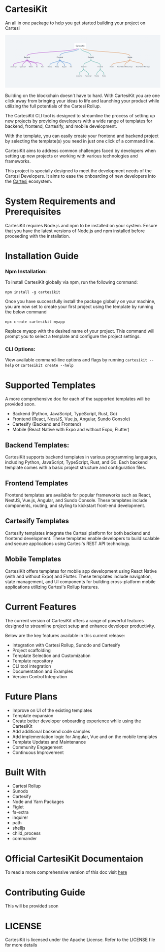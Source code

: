 # CartesiKit
An all in one package to help you get started building your project on Cartesi

![CartesiKit Architecture](image.png)

Building on the blockchain doesn't have to hard. With CartesiKit you are one click away from bringing your ideas to life and launching your product while utilizing the full potentials of the Cartesi Rollup.

The CartesiKit CLI tool is designed to streamline the process of setting up new projects by providing developers with a wide range of templates for backend, frontend, Cartesify, and mobile development.

With the template, you can easily create your frontend and backend project by selecting the template(s) you need in just one click of a command line.

CartesiKit aims to address common challenges faced by developers when setting up new projects or working with various technologies and frameworks.

This project is specially designed to meet the development needs of the Cartesi Developers. It aims to ease the onboarding of new developers into the [Cartesi](cartesi.io) ecosystem.

# System Requirements and Prerequisites
CartesiKit requires Node.js and npm to be installed on your system. Ensure that you have the latest versions of Node.js and npm installed before proceeding with the installation.

# Installation Guide

### Npm Installation:  
To install CartesiKit globally via npm, run the following command:

`npm install -g cartesikit`

Once you have successfully install the package globally on your machine, you are now set to create your first project using the template by running the below command

`npx create cartesikit myapp`

Replace myapp with the desired name of your project. This command will prompt you to select a template and configure the project settings.

### CLI Options: 
View available command-line options and flags by running  `cartesikit --help` or `cartesikit create --help`

# Supported Templates
A more comprehensive doc for each of the supported templates will be provided soon.
- Backend (Python, JavaScript, TypeScript, Rust, Go)
- Frontend (React, NestJS, Vue.js, Angular, Sundo Console)
- Cartesify (Backend and Frontend)
- Mobile (React Native with Expo and without Expo, Flutter)

## Backend Templates:
CartesiKit supports backend templates in various programming languages, including Python, JavaScript, TypeScript, Rust, and Go. Each backend template comes with a basic project structure and configuration files.

## Frontend Templates
Frontend templates are available for popular frameworks such as React, NestJS, Vue.js, Angular, and Sundo Console. These templates include components, routing, and styling to kickstart front-end development.

## Cartesify Templates
Cartesify templates integrate the Cartesi platform for both backend and frontend development. These templates enable developers to build scalable and secure applications using Cartesi's REST API technology.

## Mobile Templates
CartesiKit offers templates for mobile app development using React Native (with and without Expo) and Flutter. These templates include navigation, state management, and UI components for building cross-platform mobile applications utilizing Cartesi's Rollup features.

# Current Features
The current version of CartesiKit offers a range of powerful features designed to streamline project setup and enhance developer productivity. 

Below are the key features available in this current release:

-  Integration with Cartesi Rollup, Sunodo and Cartesify
-  Project scaffolding
-  Template Selection and Customization
-  Template repository
-  CLI tool integration
-  Documentation and Examples
-  Version Control Integration

# Future Plans
- Improve on UI of the existing templates
- Template expansion
- Create better developer onboarding experience while using the CartesiKit
- Add additional backend code samples
- Add implementation logic for Angular, Vue and on the mobile templates
- Template Updates and Maintenance
- Community Engagement
- Continuous Improvement

# Built With
- Cartesi Rollup
- Sunodo
- Cartesify
- Node and Yarn Packages
- Figlet
- fs-extra
- inquirer
- path
- shelljs
- child_process
- commander

# Official CartesiKit Documentaion
To read a more comprehensive version of this doc visit [here](https://africlab.gitbook.io/cartesikit)

# Contributing Guide
This will be provided soon

# LICENSE
CartesiKit is licensed under the Apache License. Refer to the LICENSE file for more details


